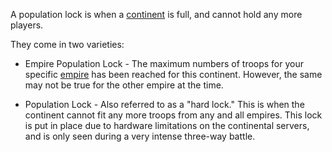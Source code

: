 A population lock is when a [continent](../locations/Continent.md) is full,
and cannot hold any more players.

They come in two varieties:

- Empire Population Lock - The maximum numbers of troops for your
  specific [empire](Empire.md) has been reached for this
  continent. However, the same may not be true for the other empire at
  the time.

<!-- -->

- Population Lock - Also referred to as a "hard lock." This is when
  the continent cannot fit any more troops from any and all empires.
  This lock is put in place due to hardware limitations on the
  continental servers, and is only seen during a very intense
  three-way battle.

<!--[Category:Game Guides](Category:Game_Guides.md)-->
<!--[Category:Terminology](Category:Terminology.md)-->
